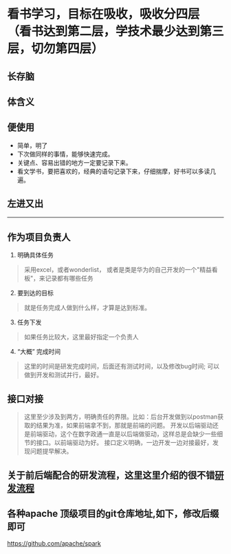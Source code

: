 # 看书学习，目标在吸收，吸收分四层 （看书达到第二层，学技术最少达到第三层，切勿第四层）
## 长存脑
## 体含义
## 便使用
* 简单，明了
* 下次做同样的事情，能够快速完成。
* 关键点、容易出错的地方一定要记录下来。
* 看文学书，要把喜欢的，经典的语句记录下来，仔细揣摩，好书可以多读几遍。
## 左进又出

--------------------------------------------------------

## 作为项目负责人
1. 明确具体任务
> 采用excel，或者wonderlist， 或者是类是华为的自己开发的一个"精益看板"，来记录都有哪些任务
2. 要到达的目标
> 就是任务完成人做到什么样，才算是达到标准。
3. 任务下发
> 如果任务比较大，这里最好指定一个负责人
4. “大概” 完成时间
> 这里的时间是研发完成时间，后面还有测试时间，以及修改bug时间; 可以做到开发和测试并行，最好。

## 接口对接
> 这里至少涉及到两方，明确责任的界限。比如：后台开发做到以postman获取的结果为准，如果前端拿不到，那就是前端的问题。
> 开发以后端驱动还是前端驱动，这个在数字政通一直是以后端做驱动，这样总是会缺少一些细节的接口。以前端驱动为好。
> 接口定义明确，一边开发一边对接最好，发现问题提早解决。


## 关于前后端配合的研发流程，这里这里介绍的很不错[研发流程](https://mp.weixin.qq.com/s/8hFeOPHSye1UUlfekmlP1w)




## 各种apache 顶级项目的git仓库地址,如下，修改后缀即可

https://github.com/apache/spark